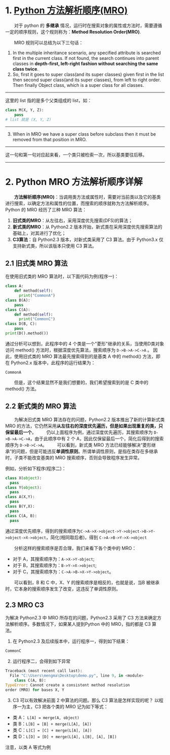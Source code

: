 # 1. [Python 方法解析顺序(MRO)](https://www.cnblogs.com/Cwj-XFH/p/13166808.html)
&emsp;&emsp;对于 python 的 **多继承** 情况，运行时在搜索对象的属性或方法时，需要遵循一定的顺序规则，这个规则称为：**Method Resolution Order(MRO)**.

&emsp;&emsp;MRO 规则可以总结为以下三句话：
1. In the multiple inheritance scenario, any specified attribute is searched first in the current class. If not found, the search continues into parent classes in **depth-first, left-right fashion without searching the same class twice**.
2. So, first it goes to super class(and its super classes) given first in the list then second super class(and its super classes), from left to right order. Then finally Object class, which is a super class for all classes.
-------------
这里的 list 指的是多个父类组成的 list，如：
```python
class M(X, Y, Z):
    pass
# list 就是 (X, Y, Z)
```
-------------
3. When in MRO we have a super class before subclass then it must be removed from that position in MRO.

-------------

这一句和第一句对应起来看，一个类只被检索一次，所以基类要往后移。

-------------

# 2. Python MRO 方法解析顺序详解
&emsp;&emsp;**方法解析顺序(MRO)**：当调用类方法或属性时，需要对当前类以及它的基类进行搜索，以确定方法和属性的位置，而搜索的顺序就称为方法解析顺序。
&emsp;&emsp;Python 的 MRO 经历了三种 MRO 算法：
1. **旧式类的MRO**：从左往右，采用深度优先搜索(DFS)的算法；
2. **新式类的MRO**：从 Python2.2 版本开始，新式类在采用深度优先搜索算法的基础上，对其进行了优化；
3. **C3算法**：自 Python2.3 版本，对新式类采用了 C3 算法。由于 Python3.x 仅支持新式类，所以该版本只使用 C3 算法。
## 2.1 旧式类 MRO 算法
在使用旧式类的 MRO 算法时，以下面代码为例(程序一)：
```python
class A:
    def method(self):
      print("CommonA")
class B(A):
    pass
class C(A):
    def method(self):
      print("CommonC")
class D(B, C):
    pass
print(D().method())
```
通过分析可以想到，此程序中的 4 个类是一个"菱形"继承的关系，当使用D类对象访问 method() 方法时，根据深度优先算法，搜索顺序为 `D->B->A->C->A` 。
因此，使用旧式类的 MRO 算法最先搜索得到的是基类 A 中的 method() 方法，即在 Python2.x 版本中，此程序的运行结果为：
```
CommonA
```
&emsp;&emsp;但是，这个结果显然不是我们想要的，我们希望搜索到的是 C 类中的 method() 方法。
## 2.2 新式类的 MRO 算法
&emsp;&emsp;为解决旧式类 MRO 算法存在的问题，Python2.2 版本推出了新的计算新式类 MRO 的方法，它仍然采用**从左往右的深度优先遍历，但是如果出现重复的类，只保留最后一个**。
&emsp;&emsp;仍以上面程序为例，通过深度优先遍历，其搜索顺序为 `D->B->A->C->A`，由于此顺序中有 2 个 A，因此仅保留最后一个，简化后得到的搜索顺序为 `D->B->C->A`。
&emsp;&emsp;可以看到，新式类 MRO 方法已经能够解决“菱形继承”的问题，但是可能违反**单调性原则**。所谓单调性原则，是指在类存在多继承时，子类不能改变基类的 MRO 搜索顺序，否则会导致程序发生异常。

例如，分析如下程序(程序二)：
```python
class X(object):
  pass
class Y(object):
  pass
class A(X,Y):
  pass
class B(Y,X):
  pass
class C(A, B):
  pass
```
通过深度优先顺序，得到的搜索顺序为`C->A->X->object->Y->object->B->Y->object->X->object`，简化(相同取后者)，得到 `C->A->B->Y->X->object`

&emsp;&emsp;分析这样的搜索顺序是否合理，我们来看下各个类中的 MRO：
+ 对于 A，其搜索顺序为：`A->X->Y-object`;
+ 对于 B，其搜索顺序为：`B->Y->X->object`;
+ 对于 C，其搜索顺序为：`C->A->B->X->Y->object`。

&emsp;&emsp;可以看到，B 和 C 中，X、Y 的搜索顺序是相反的，也就是说，当B 被继承时，它本身的搜索顺序发生了改变，这违反了单调性原则。
## 2.3 MRO C3
为解决 Python2.3 中 MRO 所存在的问题，Python2.3 采用了 C3 方法来确定方法解析顺序。多数情况下，如果某人提到Python 中的 MRO，指的都是 C3 算法。
1. 在 Python2.3 及后续版本中，运行程序一，得到如下结果：

```python
CommonC
```
2. 运行程序二，会得到如下异常
```python
Traceback (most recent call last):
  File "C:\Users\mengma\Desktop\demo.py", line 9, in <module>
    class C(A, B):
TypeError: Cannot create a consistent method resolution
order (MRO) for bases X, Y
```
3. C3 可以有效解决前面 2 中算法的问题。那么 C3 算法是怎样实现的呢？
以程序一为主，C3 把各个类的 MRO 记为如下等式：
+ 类 A： `L[A] = merge(A, object)`
+ 类 B：`L[B] = [B] + merge(L[A], [A])`
+ 类 C：`L[C] = [C] + merge(L[A], [A])`
+ 类 D：`L[D] = [D] + merge(L[A], L[B], [A], [B])`

注意，以类 A 等式为例
